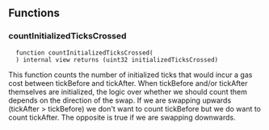 ## Functions

### countInitializedTicksCrossed

```solidity
  function countInitializedTicksCrossed(
  ) internal view returns (uint32 initializedTicksCrossed)
```

This function counts the number of initialized ticks that would incur a gas cost between tickBefore and tickAfter.
When tickBefore and/or tickAfter themselves are initialized, the logic over whether we should count them depends on the
direction of the swap. If we are swapping upwards (tickAfter > tickBefore) we don't want to count tickBefore but we do
want to count tickAfter. The opposite is true if we are swapping downwards.
